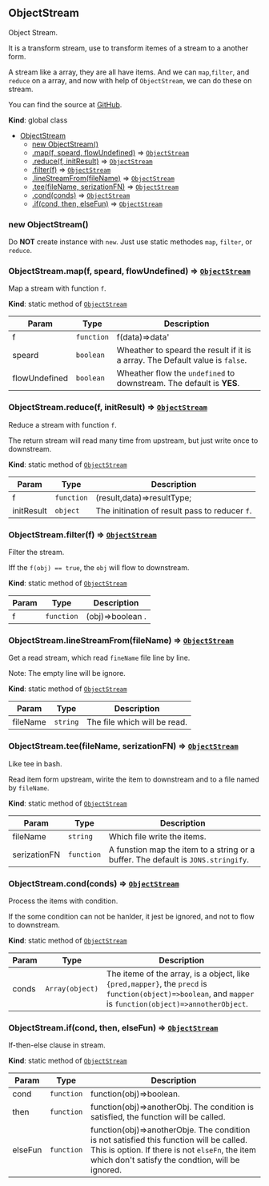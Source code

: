 <a name="ObjectStream"></a>

## ObjectStream
Object Stream.

It is a transform stream, use to transform itemes of a stream to a
another form.

A stream like a array, they are all have items.
And we can `map`,`filter`, and `reduce` on a array,
and now with help of `ObjectStream`, we can do these on stream.

You can find the source at [GitHub](https://github.com/KeepZen/ObjectStream).

**Kind**: global class  

* [ObjectStream](#ObjectStream)
    * [new ObjectStream()](#new_ObjectStream_new)
    * [.map(f, speard, flowUndefined)](#ObjectStream.map) ⇒ [<code>ObjectStream</code>](#ObjectStream)
    * [.reduce(f, initResult)](#ObjectStream.reduce) ⇒ [<code>ObjectStream</code>](#ObjectStream)
    * [.filter(f)](#ObjectStream.filter) ⇒ [<code>ObjectStream</code>](#ObjectStream)
    * [.lineStreamFrom(fileName)](#ObjectStream.lineStreamFrom) ⇒ [<code>ObjectStream</code>](#ObjectStream)
    * [.tee(fileName, serizationFN)](#ObjectStream.tee) ⇒ [<code>ObjectStream</code>](#ObjectStream)
    * [.cond(conds)](#ObjectStream.cond) ⇒ [<code>ObjectStream</code>](#ObjectStream)
    * [.if(cond, then, elseFun)](#ObjectStream.if) ⇒ [<code>ObjectStream</code>](#ObjectStream)

<a name="new_ObjectStream_new"></a>

### new ObjectStream()
Do **NOT** create instance with `new`.
  Just use static methodes `map`, `filter`,
  or `reduce`.

<a name="ObjectStream.map"></a>

### ObjectStream.map(f, speard, flowUndefined) ⇒ [<code>ObjectStream</code>](#ObjectStream)
Map a stream with function `f`.

**Kind**: static method of [<code>ObjectStream</code>](#ObjectStream)  

| Param | Type | Description |
| --- | --- | --- |
| f | <code>function</code> | f(data)=>data' |
| speard | <code>boolean</code> | Wheather to speard the result if it is a array.     The Default value is `false`. |
| flowUndefined | <code>boolean</code> | Wheather flow the `undefined` to downstream.     The default is **YES**. |

<a name="ObjectStream.reduce"></a>

### ObjectStream.reduce(f, initResult) ⇒ [<code>ObjectStream</code>](#ObjectStream)
Reduce a stream with function `f`.

  The return stream will read many time from upstream, but just write once to
  downstream.

**Kind**: static method of [<code>ObjectStream</code>](#ObjectStream)  

| Param | Type | Description |
| --- | --- | --- |
| f | <code>function</code> | (result,data)=>resultType; |
| initResult | <code>object</code> | The initination of result pass to reducer `f`. |

<a name="ObjectStream.filter"></a>

### ObjectStream.filter(f) ⇒ [<code>ObjectStream</code>](#ObjectStream)
Filter the stream.

  Iff the `f(obj) == true`,
  the `obj` will flow to downstream.

**Kind**: static method of [<code>ObjectStream</code>](#ObjectStream)  

| Param | Type | Description |
| --- | --- | --- |
| f | <code>function</code> | (obj)=>boolean . |

<a name="ObjectStream.lineStreamFrom"></a>

### ObjectStream.lineStreamFrom(fileName) ⇒ [<code>ObjectStream</code>](#ObjectStream)
Get a read stream, which read `fineName` file line by line.

  Note: The empty line will be ignore.

**Kind**: static method of [<code>ObjectStream</code>](#ObjectStream)  

| Param | Type | Description |
| --- | --- | --- |
| fileName | <code>string</code> | The file which will be read. |

<a name="ObjectStream.tee"></a>

### ObjectStream.tee(fileName, serizationFN) ⇒ [<code>ObjectStream</code>](#ObjectStream)
Like tee in bash.

  Read item form upstream, wirite the item to downstream and
  to a file named by `fileName`.

**Kind**: static method of [<code>ObjectStream</code>](#ObjectStream)  

| Param | Type | Description |
| --- | --- | --- |
| fileName | <code>string</code> | Which file write the items. |
| serizationFN | <code>function</code> | A funstion map the item to     a string or a buffer. The default is `JONS.stringify`. |

<a name="ObjectStream.cond"></a>

### ObjectStream.cond(conds) ⇒ [<code>ObjectStream</code>](#ObjectStream)
Process the items with condition.

  If the some condition can not be hanlder,
  it jest be ignored, and not to flow to downstream.

**Kind**: static method of [<code>ObjectStream</code>](#ObjectStream)  

| Param | Type | Description |
| --- | --- | --- |
| conds | <code>Array(object)</code> | The iteme of the array, is a object,   like `{pred,mapper}`, the `precd` is `function(object)=>boolean`,   and `mapper` is `function(object)=>annotherObject`. |

<a name="ObjectStream.if"></a>

### ObjectStream.if(cond, then, elseFun) ⇒ [<code>ObjectStream</code>](#ObjectStream)
If-then-else clause in stream.

**Kind**: static method of [<code>ObjectStream</code>](#ObjectStream)  

| Param | Type | Description |
| --- | --- | --- |
| cond | <code>function</code> | function(obj)=>boolean. |
| then | <code>function</code> | function(obj)=>anotherObj.     The condition is satisfied, the function will be called. |
| elseFun | <code>function</code> | function(obj)=>anotherObje.     The condition is not satisfied this function will be called.     This is option. If there is not `elseFn`, the item which don't satisfy     the condtion, will be ignored. |

